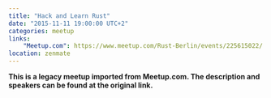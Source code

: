 ```yaml
---
title: "Hack and Learn Rust"
date: "2015-11-11 19:00:00 UTC+2"
categories: meetup 
links:
    "Meetup.com": https://www.meetup.com/Rust-Berlin/events/225615022/
location: zenmate
---
```


<strong>This is a legacy meetup imported from Meetup.com. The description and speakers can be found at the original link.</strong>